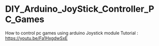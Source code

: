# DIY_Arduino_JoyStick_Controller_PC_Games
How to control pc games using arduino Joystick module
Tutorial : https://youtu.be/Fa1HxgdwSxE
